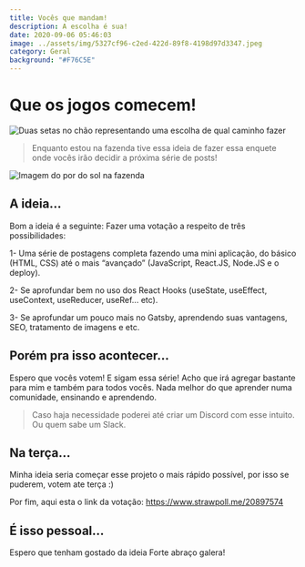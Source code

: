 ```yaml
---
title: Vocês que mandam!
description: A escolha é sua!
date: 2020-09-06 05:46:03
image: ../assets/img/5327cf96-c2ed-422d-89f8-4198d97d3347.jpeg
category: Geral
background: "#F76C5E"
---
```


# Que os jogos comecem!

![Duas setas no chão representando uma escolha de qual caminho fazer](../assets/img/5327cf96-c2ed-422d-89f8-4198d97d3347.jpeg)

> Enquanto estou na fazenda tive essa ideia de fazer essa enquete onde vocês irão decidir a próxima série de posts!

![Imagem do por do sol na fazenda](../assets/img/b0164a3e-a9f4-4808-8130-3b519c478c0c.jpeg)

## A ideia...

Bom a ideia é a seguinte:
Fazer uma votação a respeito de três possibilidades:

1- Uma série de postagens completa fazendo uma mini aplicação, do básico (HTML, CSS) até o mais “avançado” (JavaScript, React.JS, Node.JS e o deploy).

2- Se aprofundar bem no uso dos React Hooks (useState, useEffect, useContext, useReducer, useRef... etc).

3- Se aprofundar um pouco mais no Gatsby, aprendendo suas vantagens, SEO, tratamento de imagens e etc.

## Porém pra isso acontecer...

Espero que vocês votem! E sigam essa série! Acho que irá agregar bastante para mim e também para todos vocês. Nada melhor do que aprender numa comunidade, ensinando e aprendendo.

> Caso haja necessidade poderei até criar um Discord com esse intuito. Ou quem sabe um Slack.

## Na terça...

Minha ideia seria começar esse projeto o mais rápido possível, por isso se puderem, votem ate terça :)

Por fim, aqui esta o link da votação: https://www.strawpoll.me/20897574

## É isso pessoal...

Espero que tenham gostado da ideia
Forte abraço galera!
